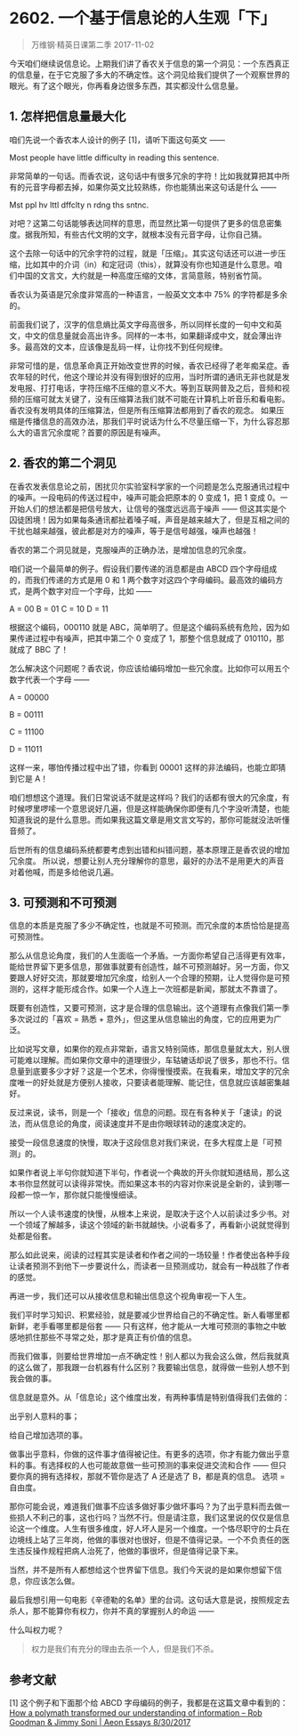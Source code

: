 # 2602. 一个基于信息论的人生观「下」
> 万维钢·精英日课第二季
2017-11-02

今天咱们继续说信息论。上期我们讲了香农关于信息的第一个洞见：一个东西真正的信息量，在于它克服了多大的不确定性。这个洞见给我们提供了一个观察世界的眼光。有了这个眼光，你再看身边很多东西，其实都没什么信息量。

## 1. 怎样把信息量最大化
咱们先说一个香农本人设计的例子 [1]，请听下面这句英文 —— 

Most people have little difficulty in reading this sentence.

非常简单的一句话。而香农说，这句话中有很多冗余的字符！比如我就算把其中所有的元音字母都去掉，如果你英文比较熟练，你也能猜出来这句话是什么 —— 

Mst ppl hv lttl dffclty n rdng ths sntnc.

对吧？这第二句话能够表达同样的意思，而显然比第一句提供了更多的信息密集度。据我所知，有些古代文明的文字，就根本没有元音字母，让你自己猜。

这个去除一句话中的冗余字符的过程，就是「压缩」。其实这句话还可以进一步压缩，比如其中的介词（in）和定冠词（this），就算没有你也知道是什么意思。咱们中国的文言文，大约就是一种高度压缩的文体，言简意赅，特别省竹简。

香农认为英语是冗余度非常高的一种语言，一般英文文本中 75% 的字符都是多余的。

前面我们说了，汉字的信息熵比英文字母高很多，所以同样长度的一句中文和英文，中文的信息量就会高出许多。同样的一本书，如果翻译成中文，就会薄出许多。最高效的文本，应该像是乱码一样，让你找不到任何规律。

非常可惜的是，信息革命真正开始改变世界的时候，香农已经得了老年痴呆症。香农年轻的时代，他这个理论并没有得到很好的应用，当时所谓的通讯无非也就是发发电报、打打电话，字符压缩不压缩的意义不大。等到互联网普及之后，音频和视频的压缩可就太关键了，没有压缩算法我们就不可能在计算机上听音乐和看电影。香农没有发明具体的压缩算法，但是所有压缩算法都用到了香农的观念。
如果压缩是传播信息的高效办法，那我们平时说话为什么不尽量压缩一下，为什么容忍那么大的语言冗余度呢？首要的原因是有噪声。 

## 2. 香农的第二个洞见
在香农发表信息论之前，困扰贝尔实验室科学家的一个问题是怎么克服通讯过程中的噪声。一段电码的传送过程中，噪声可能会把原本的 0 变成 1，把 1 变成 0。一开始人们的想法都是把信号放大，让信号的强度远远高于噪声 —— 但这其实是个囚徒困境！因为如果每条通讯都扯着嗓子喊，声音是越来越大了，但是互相之间的干扰也越来越强，彼此都是对方的噪声，等于是信号越强，噪声也越强！

香农的第二个洞见就是，克服噪声的正确办法，是增加信息的冗余度。

咱们说一个最简单的例子。假设我们要传递的消息都是由 ABCD 四个字母组成的，而我们传递的方式是用 0 和 1 两个数字对这四个字母编码。最高效的编码方式，是两个数字对应一个字母，比如 ——  

A = 00
B = 01
C = 10
D = 11

根据这个编码，000110 就是 ABC，简单明了。但是这个编码系统有危险，因为如果传递过程中有噪声，把其中第二个 0 变成了 1，那整个信息就成了 010110，那就成了 BBC 了！

怎么解决这个问题呢？香农说，你应该给编码增加一些冗余度。比如你可以用五个数字代表一个字母 ——  

A = 00000

B = 00111

C = 11100

D = 11011

这样一来，哪怕传播过程中出了错，你看到 00001 这样的非法编码，也能立即猜到它是 A！

咱们想想这个道理。我们日常说话不就是这样吗？我们的话都有很大的冗余度，有时候啰里啰嗦一个意思说好几遍，但是这样能确保你即便有几个字没听清楚，也能知道我说的是什么意思。而如果我这篇文章是用文言文写的，那你可能就没法听懂音频了。

后世所有的信息编码系统都要考虑到出错和纠错问题，基本原理正是香农说的增加冗余度。 所以说，想要让别人充分理解你的意思，最好的办法不是用更大的声音对着他喊，而是多给他说几遍。 

## 3. 可预测和不可预测
信息的本质是克服了多少不确定性，也就是不可预测。而冗余度的本质恰恰是提高可预测性。

那么从信息论角度，我们的人生面临一个矛盾。一方面你希望自己活得更有效率，能给世界留下更多信息，那做事就要有创造性，越不可预测越好。另一方面，你又要跟人好好交流，那就要增加冗余度，给别人一个合理的预期，让人觉得你是可预测的，这样才能形成合作。如果一个人连上一次班都是新闻，那就太不靠谱了。

既要有创造性，又要可预测，这才是合理的信息输出。这个道理有点像我们第一季多次说过的「喜欢 = 熟悉 + 意外」，但这里从信息输出的角度，它的应用更为广泛。

比如说写文章，如果你的观点非常新，语言又特别简练，那信息量就太大，别人很可能难以理解。而如果你文章中的道理很少，车轱辘话却说了很多，那也不行。信息量到底要多少才好？这是一个艺术，你得慢慢摸索。在我看来，增加文字的冗余度唯一的好处就是方便别人接收，只要读者能理解、能记住，信息就应该越密集越好。

反过来说，读书，则是一个「接收」信息的问题。现在有各种关于「速读」的说法，而从信息论的角度，阅读速度并不是由你眼球转动的速度决定的。

接受一段信息速度的快慢，取决于这段信息对我们来说，在多大程度上是「可预测」的。

如果作者说上半句你就知道下半句，作者说一个典故的开头你就知道结局，那么这本书你显然就可以读得非常快。而如果这本书的内容对你来说是全新的，读到哪一段都一惊一乍，那你就只能慢慢细读。

所以一个人读书速度的快慢，从根本上来说，是取决于这个人以前读过多少书。对一个领域了解越多，读这个领域的新书就越快。小说看多了，再看新小说就觉得到处都是俗套。

那么如此说来，阅读的过程其实是读者和作者之间的一场较量！作者使出各种手段让读者预测不到他下一步要说什么，而读者一旦预测成功，就会有一种战胜了作者的感觉。

再进一步，我们还可以从接收信息和输出信息这个视角审视一下人生。

我们平时学习知识、积累经验，就是要减少世界给自己的不确定性。新人看哪里都新鲜，老手看哪里都是俗套 —— 只有这样，他才能从一大堆可预测的事物之中敏感地抓住那些不寻常之处，那才是真正有价值的信息。

而我们做事，则要给世界增加一点不确定性！别人都以为我会这么做，然后我就真的这么做了，那我跟一台机器有什么区别？我要输出信息，就得做一些别人想不到我会做的事。

信息就是意外。从「信息论」这个维度出发，有两种事情是特别值得我们去做的：

出乎别人意料的事；

给自己增加选项的事。

做事出乎意料，你做的这件事才值得被记住。有更多的选项，你才有能力做出乎意料的事。有选择权的人也可能故意做一些可预测的事来促进交流和合作 —— 但只要你真的拥有选择权，那就不管你是选了 A 还是选了 B，都是真的信息。 选项 = 自由度。

那你可能会说，难道我们做事不应该多做好事少做坏事吗？为了出乎意料而去做一些损人不利己的事，这也行吗？当然不行。但是请注意，我们这里说的仅仅是信息论这一个维度。人生有很多维度，好人坏人是另一个维度。一个恪尽职守的士兵在边境线上站了三年岗，他做的事很对也很好，但是不值得记录。一个不负责任的医生违反操作规程把病人治死了，他做的事很坏，但是值得记录下来。

当然，并不是所有人都想给这个世界留下信息。我们今天说的是如果你想留下信息，你应该怎么做。

最后我想引用一句电影《辛德勒的名单》里的台词。这句话大意是说，按照规定去杀人，那不能算你有权力，你并不真的掌握别人的命运 ——  

什么叫权力呢？ 

> 权力是我们有充分的理由去杀一个人，但是我们不杀。

## 参考文献
[1] 这个例子和下面那个给 ABCD 字母编码的例子，我都是在这篇文章中看到的：[How a polymath transformed our understanding of information – Rob Goodman & Jimmy Soni | Aeon Essays 8/30/2017](https://aeon.co/essays/how-a-polymath-transformed-our-understanding-of-information)



